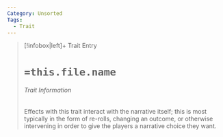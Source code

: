 ```yaml
---
Category: Unsorted
Tags:
  - Trait
---
```

> [!infobox|left]+ Trait Entry
> # `=this.file.name`
> ###### Trait Information
> Effects with this trait interact with the narrative itself; this is most typically in the form of re-rolls, changing an outcome, or otherwise intervening in order to give the players a narrative choice they want.